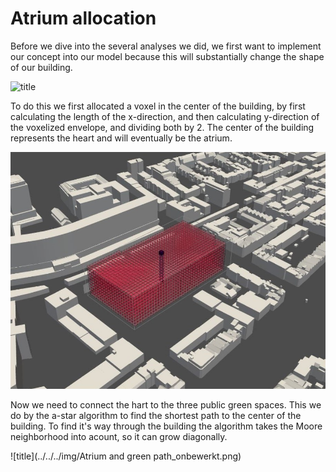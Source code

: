 # Atrium allocation 

Before we dive into the several analyses we did, we first want to implement our concept into our model because this will substantially change the shape of our building.

![title](../../../img/Flowchart_atrium.png)

 To do this we first allocated a voxel in the center of the building, by first calculating the length of the x-direction, and then calculating y-direction of the voxelized envelope, and dividing both by 2. The center of the building represents the heart and will eventually be the atrium. 

![title](../../../img/Atrium_center.png)

Now we need to connect the hart to the three public green spaces. This we do by the a-star algorithm to find the shortest path to the center of the building. To find it's way through the building the algorithm takes the Moore neighborhood into acount, so it can grow diagonally. 

![title](../../../img/Atrium and green path_onbewerkt.png)